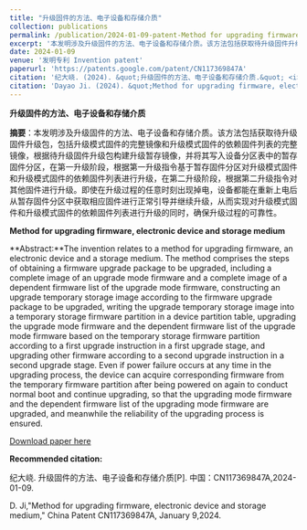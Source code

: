 ```yaml
---
title: "升级固件的方法、电子设备和存储介质"
collection: publications
permalink: /publication/2024-01-09-patent-Method for upgrading firmware, electronic device and storage medium-41
excerpt: '本发明涉及升级固件的方法、电子设备和存储介质。该方法包括获取待升级固件升级包，包括升级模式固件的完整镜像和升级模式固件的依赖固件列表的完整镜像，根据待升级固件升级包构建升级暂存镜像，并将其写入设备分区表中的暂存固件分区，在第一升级阶段，根据第一升级指令基于暂存固件分区对升级模式固件和升级模式固件的依赖固件列表进行升级，在第二升级阶段，根据第二升级指令对其他固件进行升级。即使在升级过程的任意时刻出现掉电，设备都能在重新上电后从暂存固件分区中获取相应固件进行正常引导并继续升级，从而实现对升级模式固件和升级模式固件的依赖固件列表进行升级的同时，确保升级过程的可靠性.'
date: 2024-01-09
venue: '发明专利 Invention patent'
paperurl: 'https://patents.google.com/patent/CN117369847A'
citation: '纪大峣. (2024). &quot;升级固件的方法、电子设备和存储介质.&quot; <i>专利</i>. CN117369847A.'
citation: 'Dayao Ji. (2024). &quot;Method for upgrading firmware, electronic device and storage medium.&quot; <i>China patent</i>. CN117369847A.'
---
```

**升级固件的方法、电子设备和存储介质**

**摘要**：本发明涉及升级固件的方法、电子设备和存储介质。该方法包括获取待升级固件升级包，包括升级模式固件的完整镜像和升级模式固件的依赖固件列表的完整镜像，根据待升级固件升级包构建升级暂存镜像，并将其写入设备分区表中的暂存固件分区，在第一升级阶段，根据第一升级指令基于暂存固件分区对升级模式固件和升级模式固件的依赖固件列表进行升级，在第二升级阶段，根据第二升级指令对其他固件进行升级。即使在升级过程的任意时刻出现掉电，设备都能在重新上电后从暂存固件分区中获取相应固件进行正常引导并继续升级，从而实现对升级模式固件和升级模式固件的依赖固件列表进行升级的同时，确保升级过程的可靠性。



**Method for upgrading firmware, electronic device and storage medium**

**Abstract:**The invention relates to a method for upgrading firmware, an electronic device and a storage medium. The method comprises the steps of obtaining a firmware upgrade package to be upgraded, including a complete image of an upgrade mode firmware and a complete image of a dependent firmware list of the upgrade mode firmware, constructing an upgrade temporary storage image according to the firmware upgrade package to be upgraded, writing the upgrade temporary storage image into a temporary storage firmware partition in a device partition table, upgrading the upgrade mode firmware and the dependent firmware list of the upgrade mode firmware based on the temporary storage firmware partition according to a first upgrade instruction in a first upgrade stage, and upgrading other firmware according to a second upgrade instruction in a second upgrade stage. Even if power failure occurs at any time in the upgrading process, the device can acquire corresponding firmware from the temporary firmware partition after being powered on again to conduct normal boot and continue upgrading, so that the upgrading mode firmware and the dependent firmware list of the upgrading mode firmware are upgraded, and meanwhile the reliability of the upgrading process is ensured. 



[Download paper here](https://patents.google.com/patent/CN117369847A)



**Recommended citation:** 

纪大峣. 升级固件的方法、电子设备和存储介质[P]. 中国：CN117369847A,2024-01-09.

D. Ji,"Method for upgrading firmware, electronic device and storage medium," China Patent CN117369847A, January 9,2024.





